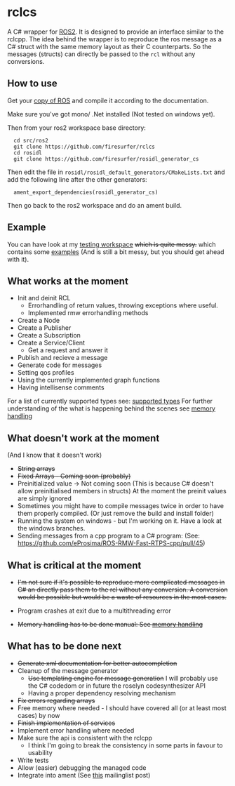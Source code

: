 # rclcs

A C# wrapper for [ROS2](https://github.com/ros2). It is designed to provide an interface similar to the rclcpp.
The idea behind the wrapper is to reproduce the ros message as a C# struct with the same memory layout as their C counterparts.
So the messages (structs) can directly be passed to the `rcl` without any conversions. 

## How to use

Get your [copy of ROS](https://github.com/ros2/ros2/wiki/Linux-Development-Setup) and compile it according to the documentation.

Make sure you've got mono/ .Net installed (Not tested on windows yet).

Then from your ros2 workspace base directory:
```
  cd src/ros2
  git clone https://github.com/firesurfer/rclcs
  cd rosidl
  git clone https://github.com/firesurfer/rosidl_generator_cs
```
Then edit the file in `rosidl/rosidl_default_generators/CMakeLists.txt` and add the following line after the other generators:
```
  ament_export_dependencies(rosidl_generator_cs)
```

Then go back to the ros2 workspace and do an ament build. 

## Example

You can have look at my [testing workspace](https://github.com/firesurfer/rclcs_testing_ws) ~~which is quite messy.~~ which contains some [examples](https://github.com/firesurfer/rclcs_testing_ws/tree/master/src/test_cs/test_cs/Examples) (And is still a bit messy, but you should get ahead with it).


## What works at the moment

* Init and deinit RCL
	* Errorhandling of return values, throwing exceptions where useful.
	* Implemented rmw errorhandling methods
* Create a Node
* Create a Publisher
* Create a Subscription
* Create a Service/Client
	* Get a request and answer it
* Publish and recieve a  message 
* Generate code for messages 
* Setting qos profiles
* Using the currently implemented graph functions
* Having intellisense comments

For a list of currently supported types see: [supported types](doc/SupportedTypes.md)
For further understanding of the what is happening behind the scenes see [memory handling](/doc/MemoryHandling.md)

## What doesn't work at the moment
(And I know that it doesn't work)

* ~~String arrays~~
* ~~Fixed Arrays - Coming soon (probably)~~
* Preinitialized value -> Not coming soon (This is because C# doesn't allow preinitialised members in structs) At the moment the preinit values are simply ignored
* Sometimes you might have to compile messages twice in order to have them properly compiled. (Or just remove the build and install folder)
* Running the system on windows - but I'm working on it. Have a look at the windows branches.
* Sending messages from a cpp program to a C# program: (See: https://github.com/eProsima/ROS-RMW-Fast-RTPS-cpp/pull/45) 
## What is critical at the moment

* ~~I'm not sure if it's possible to reproduce more complicated messages in C# an directly pass them to the rcl without any conversion. A conversion would be possible but would be a waste of resources in the most cases.~~

* Program crashes at exit due to a multithreading error 
* ~~Memory handling has to be done manual: See [memory handling](/doc/MemoryHandling.md)~~

## What has to be done next

* ~~Generate xml documentation for better autocompletion~~
* Cleanup of the message generator
   * ~~Use templating engine for message generation~~ I will probably use the C# codedom or in future the roselyn codesynthesizer API
   * Having a proper dependency resolving mechanism
* ~~Fix errors regarding arrays~~
* Free memory where needed - I should have covered all (or at least most cases) by now
* ~~Finish implementation of services~~
* Implement error handling where needed
* Make sure the api is consistent with the rclcpp
	* I think I'm going to break the consistency in some parts in favour to usability
* Write tests
* Allow (easier) debugging the managed code
* Integrate into ament (See [this](https://groups.google.com/d/msg/ros-sig-ng-ros/MN_N_SunrjA/wuEUYOXxEwAJ) mailinglist post)


